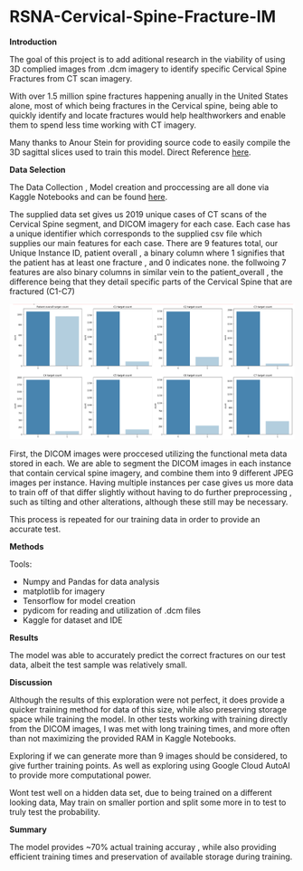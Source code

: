 # RSNA-Cervical-Spine-Fracture-IM

**Introduction**

The goal of this project is to add aditional research in the viability of using 3D complied images from .dcm imagery to identify specific Cervical Spine Fractures from CT scan imagery. 

With over 1.5 million spine fractures happening anually in the United States alone, most of which being fractures in the Cervical spine, being able to quickly identify and locate fractures would help healthworkers and enable them to spend less time working with CT imagery.

Many thanks to Anour Stein for providing source code to easily compile the 3D sagittal slices used to train this model. Direct Reference [here](https://www.kaggle.com/code/anoukstein/simplify-data-by-creating-sagittal-slices "here").

**Data Selection**

The Data Collection , Model creation and proccessing are all done via Kaggle Notebooks and can be found [here](https://www.kaggle.com/ijcmian/rsna-deep-learning/edit "here").

The supplied data set gives us 2019 unique cases of CT scans of the Cervical Spine segment, and DICOM imagery for each case. Each case has a unique identifier which corresponds to the supplied csv file which supplies our main features for each case. There are 9 features total, our Unique Instance ID, patient overall , a binary column where 1 signifies that the patient has at least one fracture , and 0 indicates none. the follwoing 7 features are also binary columns in similar vein to the patient_overall , the difference being that they detail specific parts of the Cervical Spine that are fractured (C1-C7)

![Data Distribution](dataperc.png)

First, the DICOM images were proccesed utilizing the functional meta data stored in each. We are able to segment the DICOM images in each instance that contain cervical spine imagery, and combine them into 9 different JPEG images per instance. Having multiple instances per case gives us more data to train off of that differ slightly without having to do further preprocessing , such as tilting and other alterations, although these still may be necessary.

This process is repeated for our training data in order to provide an accurate test.

**Methods**

Tools: 

- Numpy and Pandas for data analysis
- matplotlib for imagery
- Tensorflow for model creation
- pydicom for reading and utilization of .dcm files
- Kaggle for dataset and IDE

**Results**

The model was able to accurately predict the correct fractures on our test data, albeit the test sample was relatively small.

**Discussion**

Although the results of this exploration were not perfect, it does provide a quicker training method for data of this size, while also preserving storage space while training the model. In other tests working with training directly from the DICOM images, I was met with long training times, and more often than not maximizing the provided RAM in Kaggle Notebooks. 

Exploring if we can generate more than 9 images should be considered, to give further training points. As well as exploring using Google Cloud AutoAI to provide more computational power.

Wont test well on a hidden data set, due to being trained on a different looking data, May train on smaller portion and split some more in to test to truly test the probability.

**Summary**

The model provides ~70% actual training accuray , while also providing efficient training times and preservation of available storage during training.

